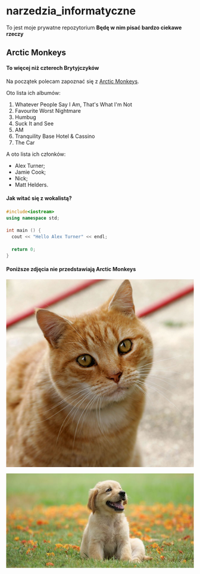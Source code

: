 # narzedzia_informatyczne
To jest moje prywatne repozytorium
**Będę w nim pisać bardzo ciekawe rzeczy**

## Arctic Monkeys
#### To więcej niż czterech Brytyjczyków

Na początek polecam zapoznać się z [Arctic Monkeys](https://arcticmonkeys.com/).

Oto lista ich albumów:
1. Whatever People Say I Am, That's What I'm Not
2. Favourite Worst Nightmare
3. Humbug
4. Suck It and See
5. AM
6. Tranquility Base Hotel & Cassino
7. The Car

A oto lista ich członków:
- Alex Turner;
- Jamie Cook;
- Nick;
- Matt Helders.


#### Jak witać się z wokalistą?

```C++
#include<iostream>
using namespace std;
  
int main () {
  cout << "Hello Alex Turner" << endl;
  
  return 0;
}
```
#### Poniższe zdjęcia nie przedstawiają Arctic Monkeys

![To jest kot](animals/cat.jpg)

![To jest pies](animals/dog.jpg)


